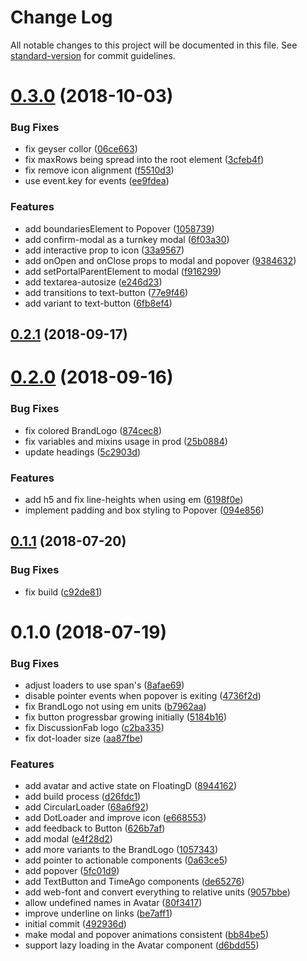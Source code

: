 # Change Log

All notable changes to this project will be documented in this file. See [standard-version](https://github.com/conventional-changelog/standard-version) for commit guidelines.

<a name="0.3.0"></a>
# [0.3.0](https://github.com/ipfs-shipyard/discussify-styleguide/compare/v0.2.1...v0.3.0) (2018-10-03)


### Bug Fixes

* fix geyser collor ([06ce663](https://github.com/ipfs-shipyard/discussify-styleguide/commit/06ce663))
* fix maxRows being spread into the root element ([3cfeb4f](https://github.com/ipfs-shipyard/discussify-styleguide/commit/3cfeb4f))
* fix remove icon alignment ([f5510d3](https://github.com/ipfs-shipyard/discussify-styleguide/commit/f5510d3))
* use event.key for events ([ee9fdea](https://github.com/ipfs-shipyard/discussify-styleguide/commit/ee9fdea))


### Features

* add boundariesElement to Popover ([1058739](https://github.com/ipfs-shipyard/discussify-styleguide/commit/1058739))
* add confirm-modal as a turnkey modal ([6f03a30](https://github.com/ipfs-shipyard/discussify-styleguide/commit/6f03a30))
* add interactive prop to icon ([33a9567](https://github.com/ipfs-shipyard/discussify-styleguide/commit/33a9567))
* add onOpen and onClose props to modal and popover ([9384632](https://github.com/ipfs-shipyard/discussify-styleguide/commit/9384632))
* add setPortalParentElement to modal ([f916299](https://github.com/ipfs-shipyard/discussify-styleguide/commit/f916299))
* add textarea-autosize ([e246d23](https://github.com/ipfs-shipyard/discussify-styleguide/commit/e246d23))
* add transitions to text-button ([77e9f46](https://github.com/ipfs-shipyard/discussify-styleguide/commit/77e9f46))
* add variant to text-button ([6fb8ef4](https://github.com/ipfs-shipyard/discussify-styleguide/commit/6fb8ef4))



<a name="0.2.1"></a>
## [0.2.1](https://github.com/ipfs-shipyard/discussify-styleguide/compare/v0.2.0...v0.2.1) (2018-09-17)



<a name="0.2.0"></a>
# [0.2.0](https://github.com/ipfs-shipyard/discussify-styleguide/compare/v0.1.1...v0.2.0) (2018-09-16)


### Bug Fixes

* fix colored BrandLogo ([874cec8](https://github.com/ipfs-shipyard/discussify-styleguide/commit/874cec8))
* fix variables and mixins usage in prod ([25b0884](https://github.com/ipfs-shipyard/discussify-styleguide/commit/25b0884))
* update headings ([5c2903d](https://github.com/ipfs-shipyard/discussify-styleguide/commit/5c2903d))


### Features

* add h5 and fix line-heights when using em ([6198f0e](https://github.com/ipfs-shipyard/discussify-styleguide/commit/6198f0e))
* implement padding and box styling to Popover ([094e856](https://github.com/ipfs-shipyard/discussify-styleguide/commit/094e856))



<a name="0.1.1"></a>
## [0.1.1](https://github.com/ipfs-shipyard/discussify-styleguide/compare/v0.1.0...v0.1.1) (2018-07-20)


### Bug Fixes

* fix build ([c92de81](https://github.com/ipfs-shipyard/discussify-styleguide/commit/c92de81))



<a name="0.1.0"></a>
# 0.1.0 (2018-07-19)


### Bug Fixes

* adjust loaders to use span's ([8afae69](https://github.com/ipfs-shipyard/discussify-styleguide/commit/8afae69))
* disable pointer events when popover is exiting ([4736f2d](https://github.com/ipfs-shipyard/discussify-styleguide/commit/4736f2d))
* fix BrandLogo not using em units ([b7962aa](https://github.com/ipfs-shipyard/discussify-styleguide/commit/b7962aa))
* fix button progressbar growing initially ([5184b16](https://github.com/ipfs-shipyard/discussify-styleguide/commit/5184b16))
* fix DiscussionFab logo ([c2ba335](https://github.com/ipfs-shipyard/discussify-styleguide/commit/c2ba335))
* fix dot-loader size ([aa87fbe](https://github.com/ipfs-shipyard/discussify-styleguide/commit/aa87fbe))


### Features

* add avatar and active state on FloatingD ([8944162](https://github.com/ipfs-shipyard/discussify-styleguide/commit/8944162))
* add build process ([d26fdc1](https://github.com/ipfs-shipyard/discussify-styleguide/commit/d26fdc1))
* add CircularLoader ([68a6f92](https://github.com/ipfs-shipyard/discussify-styleguide/commit/68a6f92))
* add DotLoader and improve icon ([e668553](https://github.com/ipfs-shipyard/discussify-styleguide/commit/e668553))
* add feedback to Button ([626b7af](https://github.com/ipfs-shipyard/discussify-styleguide/commit/626b7af))
* add modal ([e4f28d2](https://github.com/ipfs-shipyard/discussify-styleguide/commit/e4f28d2))
* add more variants to the BrandLogo ([1057343](https://github.com/ipfs-shipyard/discussify-styleguide/commit/1057343))
* add pointer to actionable components ([0a63ce5](https://github.com/ipfs-shipyard/discussify-styleguide/commit/0a63ce5))
* add popover ([5fc01d9](https://github.com/ipfs-shipyard/discussify-styleguide/commit/5fc01d9))
* add TextButton and TimeAgo components ([de65276](https://github.com/ipfs-shipyard/discussify-styleguide/commit/de65276))
* add web-font and convert everything to relative units ([9057bbe](https://github.com/ipfs-shipyard/discussify-styleguide/commit/9057bbe))
* allow undefined names in Avatar ([80f3417](https://github.com/ipfs-shipyard/discussify-styleguide/commit/80f3417))
* improve underline on links ([be7aff1](https://github.com/ipfs-shipyard/discussify-styleguide/commit/be7aff1))
* initial commit ([492936d](https://github.com/ipfs-shipyard/discussify-styleguide/commit/492936d))
* make modal and popover animations consistent ([bb84be5](https://github.com/ipfs-shipyard/discussify-styleguide/commit/bb84be5))
* support lazy loading in the Avatar component ([d6bdd55](https://github.com/ipfs-shipyard/discussify-styleguide/commit/d6bdd55))
